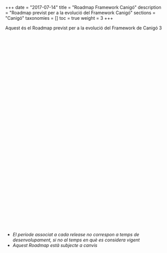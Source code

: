 +++
date        = "2017-07-14"
title       = "Roadmap Framework Canigó"
description = "Roadmap previst per a la evolució del Framework Canigó"
sections    = "Canigó"
taxonomies  = []
toc 		= true
weight 		= 3
+++

Aquest és el Roadmap previst per a la evolució del Framework de Canigó 3

<script type="text/javascript" src="https://www.gstatic.com/charts/loader.js"></script>

<script type="text/javascript">
  google.charts.load("current", {packages:["timeline"], 'language': 'es'});
  google.charts.setOnLoadCallback(drawChart);
  function drawChart() {
    var container = document.getElementById('roadmap');
    var chart = new google.visualization.Timeline(container);
    var dataTable = new google.visualization.DataTable();

	dataTable.addColumn({ type: 'string', id: 'id' });
    dataTable.addColumn({ type: 'string', id: 'Name' });
    dataTable.addColumn({ type: 'date', id: 'Start' });
    dataTable.addColumn({ type: 'date', id: 'End' });
    dataTable.addRows([
	  [ '1','Canigo 3.4 LTS', new Date(2019, 2), new Date(2022, 2) ],
	  [ '2','Canigo 3.4.1', new Date(2019, 5), new Date(2019, 8) ],
	  [ '3','Canigo 3.4.2', new Date(2019, 8), new Date(2019, 11) ],
	  [ '4','Canigo 3.4.3', new Date(2019, 11), new Date(2020, 2) ],
	  [ '5','Canigo 3.4.4', new Date(2020, 2), new Date(2020, 6) ],
	  [ '6','Canigo 3.4.5', new Date(2020, 6), new Date(2021, 3) ],
	  [ '7','Canigo 3.4.6', new Date(2021, 3), new Date(2021, 6) ],
	  [ '8','Canigo 3.4.7', new Date(2021, 6), new Date(2021, 9) ]]);

    var options = {
      timeline: { groupByRowLabel: false, showRowLabels: false },
	  colors: ['blue', 'green', 'green', 'green', 'green', 'green', 'green', 'green', 'green','green','green','green','green']
    };

    chart.draw(dataTable, options);
  }
</script>

<div id="roadmap" style="height: 590px;"></div>


<br />

* *El període associat a cada release no correspon a temps de desenvolupament, si no al temps en què es considera vigent*
* *Aquest Roadmap està subjecte a canvis*
